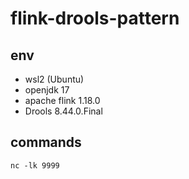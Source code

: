 # flink-drools-pattern


## env 

- wsl2 (Ubuntu)
- openjdk 17
- apache flink 1.18.0
- Drools 8.44.0.Final

## commands

```
nc -lk 9999
```
